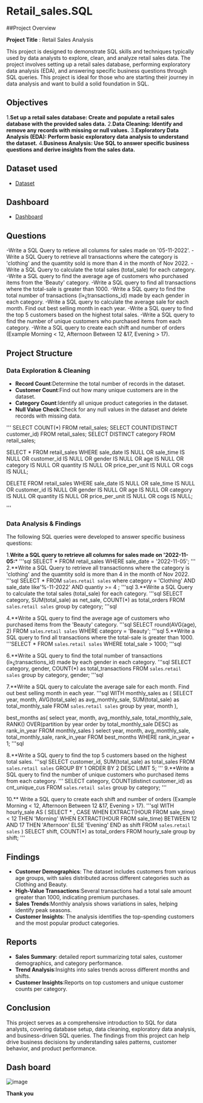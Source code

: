 # Retail_sales.SQL
##Project Overview

**Project Title** : Retail Sales Analysis

This project is designed to demonstrate SQL skills and techniques typically used by data analysts to explore, clean, and analyze retail sales data. The project involves setting up a retail sales database, performing exploratory data analysis (EDA), and answering specific business questions through SQL queries. This project is ideal for those who are starting their journey in data analysis and want to build a solid foundation in SQL.

## Objectives
1.**Set up a retail sales database: Create and populate a retail sales database with the provided sales data.**
2.**Data Cleaning: Identify and remove any records with missing or null values.**
3.**Exploratory Data Analysis (EDA): Perform basic exploratory data analysis to understand the dataset.**
4.**Business Analysis: Use SQL to answer specific business questions and derive insights from the sales data.**

## Dataset used
- <a href="https://github.com/Pooja012/Retail_sales.SQL/blob/main/SQL%20-%20Retail%20Sales%20Analysis_utf%20%20(1).csv">Dataset</a>
## Dashboard
- <a href="https://github.com/Pooja012/Retail_sales.SQL/blob/main/DashBoard-RetailSalesAnalysis.s.xlsx">Dashboard</a>
## Questions
-Write a SQL Query to retieve all columns for sales made on '05-11-2022'.
-Write a SQL Query to retrieve all transactionns where the category is 'clothing' and the quamtity sold is more than 4 in the month of Nov 2022.
-Write a SQL Query to calculate the total sales (total_sale) for each category.
-Write a SQL query to find the average age of customers who purchased items from the 'Beauty' category.
-Write a SQL query to find all transactions where the total-sale is greater than 1000.
-Write a SQL query to find the total number of transactions (ï»¿transactions_id) made by each gender in each category.
-Write a SQL query to calculate the average sale for each month. Find out best selling month in each year.
-Write a SQL query to find the top 5 customers based on the highest total sales.
-Write a SQL query to find the number of unique customers who purchased items from each category.
-Write a SQL query to create each shift and number of orders (Example Morning < 12, Afternoon Between 12 &17, Evening > 17).

## Project Structure

### Data Exploration & Cleaning
- **Record Count**:Determine the total number of records in the dataset.
- **Customer Count**:Find out how many unique customers are in the dataset.
- **Category Count**:Identify all unique product categories in the dataset.
- **Null Value Check**:Check for any null values in the dataset and delete records with missing data.

'''
SELECT COUNT(*) FROM retail_sales;
SELECT COUNT(DISTINCT customer_id) FROM retail_sales;
SELECT DISTINCT category FROM retail_sales;

SELECT * FROM retail_sales
WHERE 
    sale_date IS NULL OR sale_time IS NULL OR customer_id IS NULL OR 
    gender IS NULL OR age IS NULL OR category IS NULL OR 
    quantity IS NULL OR price_per_unit IS NULL OR cogs IS NULL;

DELETE FROM retail_sales
WHERE 
    sale_date IS NULL OR sale_time IS NULL OR customer_id IS NULL OR 
    gender IS NULL OR age IS NULL OR category IS NULL OR 
    quantity IS NULL OR price_per_unit IS NULL OR cogs IS NULL;

'''

### Data Analysis & Findings

The following SQL queries were developed to answer specific business questions:

1.**Write a SQL query to retrieve all columns for sales made on '2022-11-05:***
'''sql
SELECT *
FROM retail_sales
WHERE sale_date = '2022-11-05';
'''
2.**Write a SQL Query to retrieve all transactionns where the category is 'clothing' and the quamtity sold is more than 4 in the month of Nov 2022.
'''sql
SELECT *
FROM `sales`.`retail sales`
where category = 'Clothing'
AND 
sale_date like'%-11-2022'
AND quantiy >= 4
;
'''sql
3.**Write a SQL Query to calculate the total sales (total_sale) for each category.
'''sql
SELECT 
category,
SUM(total_sale) as net_sale,
COUNT(*) as total_orders
FROM `sales`.`retail sales`
group by category;
'''sql

4.**Write a SQL query to find the average age of customers who purchased items from the 'Beauty' category.
'''sql
SELECT 
round(AVG(age), 2)
FROM `sales`.`retail sales`
WHERE category = 'Beauty';
'''sql
5.**Write a SQL query to find all transactions where the total-sale is greater than 1000.
'''SELECT * FROM `sales`.`retail sales`
WHERE total_sale > 1000;
'''sql

6.**Write a SQL query to find the total number of transactions (ï»¿transactions_id) made by each gender in each category.
'''sql
SELECT category, gender,
COUNT(*) as total_transactions
FROM `sales`.`retail sales`
group by category, gender;
'''sql

7.**Write a SQL query to calculate the average sale for each month. Find out best selling month in each year.
'''sql
WITH monthly_sales as (
SELECT year, 
month, 
AVG(total_sale) as avg_monthly_sale,
SUM(total_sale) as total_monthly_sale
FROM `sales`.`retail sales`
group by year, month
),

best_months as(
select year,
month,
avg_monthly_sale,
total_monthly_sale,
RANK() OVER(partition by year order by total_monthly_sale DESC) as rank_in_year
FROM monthly_sales
)
select year,
month,
avg_monthly_sale,
total_monthly_sale,
rank_in_year
FROM best_months
WHERE rank_in_year + 1;
'''sql

8.**Write a SQL query to find the top 5 customers based on the highest total sales.
'''sql
SELECT 
customer_id,
SUM(total_sale) as total_sales
FROM `sales`.`retail sales`
GROUP BY 1
ORDER BY 2 DESC
LIMIT 5;
'''
9.**Write a SQL query to find the number of unique customers who purchased items from each category.
'''
SELECT 
category,
COUNT(distinct customer_id) as cnt_unique_cus
FROM `sales`.`retail sales`
group by category;
'''

10.** Write a SQL query to create each shift and number of orders (Example Morning < 12, Afternoon Between 12 &17, Evening > 17).
'''sql
WITH hourly_sale
AS
(
SELECT * ,
CASE
WHEN EXTRACT(HOUR FROM sale_time) < 12 THEN 'Morning'
WHEN EXTRACT(HOUR FROM sale_time) BETWEEN 12 AND 17 THEN 'Afternoon'
ELSE 'Evening'
END as shift
FROM `sales`.`retail sales`
)
SELECT 
shift,
COUNT(*) as total_orders
FROM hourly_sale
group by shift;
'''
## Findings
- **Customer Demographics**: The dataset includes customers from various age groups, with sales distributed across different categories such as Clothing and Beauty.
- **High-Value Transactions**:Several transactions had a total sale amount greater than 1000, indicating premium purchases.
- **Sales Trends**:Monthly analysis shows variations in sales, helping identify peak seasons.
- **Customer Insights**: The analysis identifies the top-spending customers and the most popular product categories.

## Reports
- **Sales Summary**: detailed report summarizing total sales, customer demographics, and category performance.
- **Trend Analysis**:Insights into sales trends across different months and shifts.
- **Customer Insights**:Reports on top customers and unique customer counts per category.

## Conclusion
This project serves as a comprehensive introduction to SQL for data analysts, covering database setup, data cleaning, exploratory data analysis, and business-driven SQL queries. The findings from this project can help drive business decisions by understanding sales patterns, customer behavior, and product performance.

## Dash board
![image](https://github.com/user-attachments/assets/5613a320-b5ba-4a0d-a691-427acc7549de)

**Thank you**

